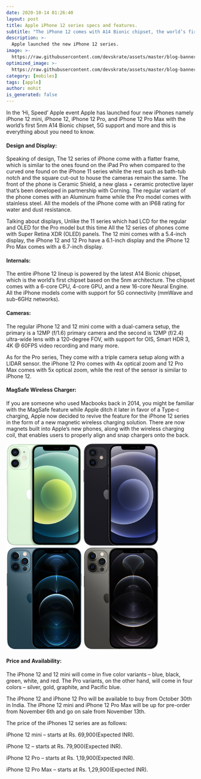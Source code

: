 ```yaml
---
date: 2020-10-14 01:26:40
layout: post
title: Apple iPhone 12 series specs and features.
subtitle: "The iPhone 12 comes with A14 Bionic chipset, the world’s first chipset based on the 5nm architecture"
description: >-
  Apple launched the new iPhone 12 series.
image: >-
  https://raw.githubusercontent.com/devskrate/assets/master/blog-banners/iphone-12.jpg
optimized_image: >-
  https://raw.githubusercontent.com/devskrate/assets/master/blog-banners/optimized/iphone-12.webp
category: [mobiles]
tags: [apple]
author: mohit
is_generated: false
---
```

In the ‘Hi, Speed’ Apple event Apple has launched four new iPhones namely iPhone 12 mini, iPhone 12, iPhone 12 Pro, and iPhone 12 Pro Max with the world’s first 5nm A14 Bionic chipset, 5G support and more and this is everything about you need to know.

#### Design and Display:

Speaking of design, The 12 series of iPhone come with a flatter frame, which is similar to the ones found on the iPad Pro when compared to the curved one found on the iPhone 11 series while the rest such as bath-tub notch and the square cut-out to house the cameras remain the same. The front of the phone is Ceramic Shield, a new glass + ceramic protective layer that’s been developed in partnership with Corning. The regular variant of the phone comes with an Aluminum frame while the Pro model comes with stainless steel. All the models of the iPhone come with an IP68 rating for water and dust resistance. 

Talking about displays, Unlike the 11 series which had LCD for the regular and OLED for the Pro model but this time All the 12 series of phones come with Super Retina XDR (OLED) panels. The 12 mini comes with a 5.4-inch display, the iPhone 12 and 12 Pro have a 6.1-inch display and the iPhone 12 Pro Max comes with a 6.7-inch display.

#### Internals:

The entire iPhone 12 lineup is powered by the latest A14 Bionic chipset, which is the world’s first chipset based on the 5nm architecture. The chipset comes with a 6-core CPU, 4-core GPU, and a new 16-core Neural Engine. All the iPhone models come with support for 5G connectivity (mmWave and sub-6GHz networks).

#### Cameras:

The regular iPhone 12 and 12 mini come with a dual-camera setup, the primary is a 12MP (f/1.6) primary camera and the second is 12MP (f/2.4) ultra-wide lens with a 120-degree FOV, with support for OIS, Smart HDR 3, 4K @ 60FPS video recording and many more.

As for the Pro series, They come with a triple camera setup along with a LIDAR sensor. the iPhone 12 Pro comes with 4x optical zoom and 12 Pro Max comes with 5x optical zoom, while the rest of the sensor is similar to iPhone 12.

#### MagSafe Wireless Charger:

If you are someone who used Macbooks back in 2014, you might be familiar with the MagSafe feature while Apple ditch it later in favor of a Type-c charging, Apple now decided to revive the feature for the iPhone 12 series in the form of a new magnetic wireless charging solution. There are now magnets built into Apple’s new phones, along with the wireless charging coil, that enables users to properly align and snap chargers onto the back. 

<div class="slide-show">

<a href="https://raw.githubusercontent.com/devskrate/assets/master/images/apple/iphone12/iphone12-mini.png" data-lightbox="image-1" data-title="iPhone12 mini. Image-source:Apple"><img width="40%" alt="iPhone12 mini." src="https://raw.githubusercontent.com/devskrate/assets/master/images/apple/iphone12/iphone12-mini.png"></a>
<a href="https://raw.githubusercontent.com/devskrate/assets/master/images/apple/iphone12/iphone12.jpg" data-lightbox="image-1" data-title="iPhone12  Image-source:Apple"><img width="40%" alt="iPhone12" src="https://raw.githubusercontent.com/devskrate/assets/master/images/apple/iphone12/iphone12.jpg"></a>
<a href="https://raw.githubusercontent.com/devskrate/assets/master/images/apple/iphone12/iphone12-pro.jpg" data-lightbox="image-1" data-title="iPhone12 pro Image-source:Apple"><img width="40%" alt="iPhone12 pro" src="https://raw.githubusercontent.com/devskrate/assets/master/images/apple/iphone12/iphone12-pro.jpg"></a>
<a href="https://raw.githubusercontent.com/devskrate/assets/master/images/apple/iphone12/iphone12-max.jpg" data-lightbox="image-1" data-title="iPhone12 pro max Image-source:Apple"><img width="40%" alt="iPhone12 max" src="https://raw.githubusercontent.com/devskrate/assets/master/images/apple/iphone12/iphone12-max.jpg"></a>

</div>

#### Price and Availability:

The iPhone 12 and 12 mini will come in five color variants – blue, black, green, white, and red. The Pro variants, on the other hand, will come in four colors – silver, gold, graphite, and Pacific blue.

The iPhone 12 and iPhone 12 Pro will be available to buy from October 30th in India. The iPhone 12 mini and iPhone 12 Pro Max will be up for pre-order from November 6th and go on sale from November 13th.

The price of the iPhones 12 series are as follows:

iPhone 12 mini – starts at Rs. 69,900(Expected INR).

iPhone 12 – starts at Rs. 79,900(Expected INR).

iPhone 12 Pro – starts at Rs. 1,19,900(Expected INR).

iPhone 12 Pro Max – starts at Rs. 1,29,900(Expected INR).
